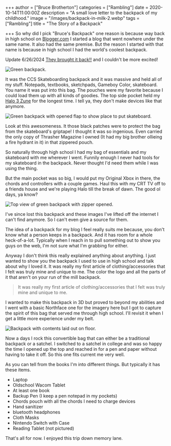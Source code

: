 +++
author = ["Bruce Brotherton"]
categories = ["Rambling"]
date = 2020-10-14T11:00:00Z
description = "A small love letter to the backpack of my childhood."
image = "/images/backpack-in-milk-2.webp"
tags = ["Rambling"]
title = "The Story of a Backpack"

+++
So why did I pick "Bruce's Backpack" one reason is because way back in high school on [Blogger.com](https://www.blogger.com) I started a blog that went nowhere under the same name. It also had the same premise. But the reason I started with that name is because in high school I had the world's coolest backpack.

Update 6/26/2024 [They brought it back!!](https://shop.ccs.com/products/ccs-tour-backpack-black) and I couldn't be more excited!

![Green backpack.](/images/persp-front.jpg)

It was the CCS Skateboarding backpack and it was massive and held all of my stuff. Notepads, textbooks, sketchpads, Gameboy Color, skateboard. You name it was put into this bag. The pouches were my favorite because I could load them up with all kinds of goodies. The top side pocket held my [Halo 3 Zune](https://gizmodo.com/first-pics-of-the-zune-halo-3-special-edition-259877) for the longest time. I tell ya, they don't make devices like that anymore.

![Green backpack with opened flap to show place to put skateboard.](/images/detail-frontopen.jpg)

Look at this awesomeness. It those black patches were to protect the bag from the skateboard's griptape! I thought it was so ingenious. Even carried the only copy of Thrasher Magazine I owned (It had my big brother ollieing a fire hydrant in it) in that zippered pouch.

So naturally through high school I had my bag of essentials and my skateboard with me wherever I went. Funnily enough I never had tools for my skateboard in the backpack. Never thought I'd need them while I was using the thing.

But the main pocket was so big, I would put my Original Xbox in there, the chords and controllers with a couple games. Haul this with my CRT TV off to a friends house and we're playing Halo till the break of dawn. The good ol days, ya know?

![Top view of green backpack with zipper opened.](/images/top-persp.jpg)

I've since lost this backpack and these images I've lifted off the internet I can't find anymore. So I can't even give a source for them.

The idea of a backpack for my blog I feel really suits me because, you don't know what a person keeps in a backpack. And it has room for a whole heck-of-a-lot. Typically when I reach in to pull something out to show you guys on the web, I'm not sure what I'm grabbing for either.

Anyway I don't think this really explained anything about anything. I just wanted to show you the backpack I used to use in high school and talk about why I loved it. It was really my first article of clothing/accessories that I felt was truly mine and unique to me. The color the logo and all the parts of it that aren't on your run of the mill backpack.

> It was really my first article of clothing/accessories that I felt was truly mine and unique to me.

I wanted to make this backpack in 3D but proved to beyond my abilities and I went with a basic Northface one for the imagery here but I got to capture the spirit of this bag that served me through high school. I'll revisit it when I get a little more experience under my belt.

![Backpack with contents laid out on floor.](/images/backpack-contents.jpg)

Now a days I rock this convertible bag that can either be a traditional backpack or a satchel. I switched to a satchel in college and was so happy the time I opened up the top and reached in for a pen and paper without having to take it off. So this one fits current me very well.

As you can tell from the books I'm into different things. But typically it has these items.

* Laptop
* Oldschool Wacom Tablet
* At least one book
* Backup Pen (I keep a pen notepad in my pockets)
* Chords pouch with all the chords I need to charge devices
* Hand sanitizer
* bluetooth headphones
* Cloth Masks
* Nintendo Switch with Case
* Reading Tablet (not pictured)

That's all for now. I enjoyed this trip down memory lane.